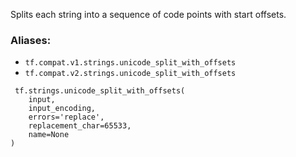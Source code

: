 Splits each string into a sequence of code points with start offsets.
### Aliases:
- `tf.compat.v1.strings.unicode_split_with_offsets`
- `tf.compat.v2.strings.unicode_split_with_offsets`

```
 tf.strings.unicode_split_with_offsets(
    input,
    input_encoding,
    errors='replace',
    replacement_char=65533,
    name=None
)
```
